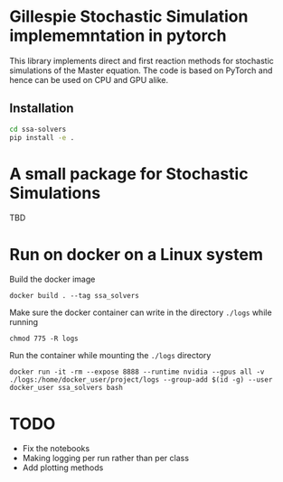 # Gillespie Stochastic Simulation implememntation in pytorch

This library implements direct and first reaction methods for stochastic simulations of the Master equation. The code is based on PyTorch and hence can be used on CPU and GPU alike.

## Installation


```bash
cd ssa-solvers
pip install -e .
```

# A small package for Stochastic Simulations

TBD

# Run on docker on a Linux system

Build the docker image

```
docker build . --tag ssa_solvers
```

Make sure the docker container can write in the directory `./logs` while running

```
chmod 775 -R logs
```

Run the container while mounting the `./logs` directory
```
docker run -it -rm --expose 8888 --runtime nvidia --gpus all -v ./logs:/home/docker_user/project/logs --group-add $(id -g) --user docker_user ssa_solvers bash
```

# TODO

* Fix the notebooks
* Making logging per run rather than per class
* Add plotting methods
